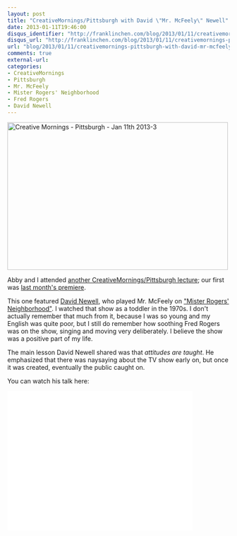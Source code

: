 ```yaml
---
layout: post
title: "CreativeMornings/Pittsburgh with David \"Mr. McFeely\" Newell"
date: 2013-01-11T19:46:00
disqus_identifier: "http://franklinchen.com/blog/2013/01/11/creativemornings-pittsburgh-with-david-mr-mcfeely-newell/"
disqus_url: "http://franklinchen.com/blog/2013/01/11/creativemornings-pittsburgh-with-david-mr-mcfeely-newell/"
url: "blog/2013/01/11/creativemornings-pittsburgh-with-david-mr-mcfeely-newell/"
comments: true
external-url:
categories:
- CreativeMornings
- Pittsburgh
- Mr. McFeely
- Mister Rogers' Neighborhood
- Fred Rogers
- David Newell
---
```

<a href="https://www.flickr.com/photos/creativemorningspittsburgh/8393977626" title="Creative Mornings - Pittsburgh - Jan 11th 2013-3 by CreativeMornings Pittsburgh, on Flickr"><img src="https://farm9.staticflickr.com/8351/8393977626_bb1e4ae89e.jpg" width="500" height="334" alt="Creative Mornings - Pittsburgh - Jan 11th 2013-3"></a>

Abby and I attended [another CreativeMornings/Pittsburgh lecture](http://creativemornings.com/talks/david-newell/1); our first was [last month's premiere](/blog/2012/12/14/creativemornings-pittsburgh-the-first-session-nina-barbuto/).

This one featured [David Newell](http://en.wikipedia.org/wiki/David_Newell), who played Mr. McFeely on ["Mister Rogers' Neighborhood"](http://en.wikipedia.org/wiki/Mister_Rogers%27_Neighborhood). I watched that show as a toddler in the 1970s. I don't actually remember that much from it, because I was so young and my English was quite poor, but I still do remember how soothing Fred Rogers was on the show, singing and moving very deliberately. I believe the show was a positive part of my life.

The main lesson David Newell shared was that *attitudes are taught*. He emphasized that there was naysaying about the TV show early on, but once it was created, eventually the public caught on.

You can watch his talk here:

<iframe width="420" height="315" src="//www.youtube.com/embed/TXGTaDW3zwY" frameborder="0" allowfullscreen></iframe>
